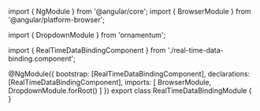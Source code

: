 import { NgModule } from '@angular/core';
import { BrowserModule } from '@angular/platform-browser';
  
import { DropdownModule } from 'ornamentum';
  
import { RealTimeDataBindingComponent } from './real-time-data-binding.component';

@NgModule({
 bootstrap: [RealTimeDataBindingComponent],
 declarations: [RealTimeDataBindingComponent],
 imports: [
    BrowserModule, 
    DropdownModule.forRoot()
  ]
})
export class RealTimeDataBindingModule {
}
